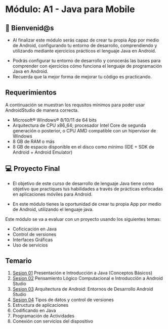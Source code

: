 # Módulo: A1 - Java para Mobile

## 👋 Bienvenid@s
- Al finalizar este módulo serás capaz de crear tu propia App por medio de Android, configurando tu entorno de desarrollo, comprendiendo y utilizando mediante ejercicios prácticos el lenguaje Java en Android.

<ul>
    <li>
    Podrás configurar tu entorno de desarrollo y conocerás las bases para comprender con ejercicios cómo funciona el lenguaje de programación Java en Android.
    </li>
    <li>
    Recuerda que la mejor forma de mejorar tu código es practicando.
    </li>
</ul>

## Requerimientos
A continuación se muestran los requsitos mínimos para poder usar AndroidStudio de manera correcta.<br>
<ul>
    <li> Microsoft® Windows® 8/10/11 de 64 bits </li>
    <li> Arquitectura de CPU x86_64; procesador Intel Core de segunda generación o posterior, o CPU AMD compatible con un hipervisor de Windows </li>
    <li>8 GB de RAM o más </li>
    <li>8 GB de espacio disponible en el disco como mínimo (IDE + SDK de Android + Android Emulator) </li>
</ul>


## 💻 Proyecto Final

* El objetivo de este curso de desarrollo de lenguaje Java tiene como objetivo que practiques tus habilidades a través de prácticas enfocadas en aplicaciones móviles para Android. 

* En este módulo tienes la oportunidad de crear tu propia App por medio de Android, utilizando el lenguaje java. 

Este módulo se va a evaluar con un proyecto usando los siguientes temas:

- Coficicación en Java
- Control de versiones
- Interfaces Gráficas
- Uso de servicios
 
## Temario

1. [Sesion 01](Sesion-01)&nbsp;Presentación e Introducción a Java (Conceptos Básicos)
2. [Sesion 02](Sesion-02)&nbsp;Pensamiento Lógico Computacional e Introducción a Android Studio
3. [Sesion 03](Sesion-03)&nbsp;Arquitectura de Android: Entornos de Desarrollo Android Studio
4. [Sesion 04](Sesion-04)&nbsp;Tipos de datos y control de versiones
5. Estructura de aplicaciones
6. Codificando en Java
7. Programación de Actividades
8. Conexión con servicios del dispositivo